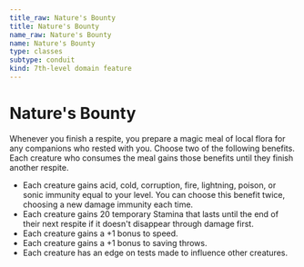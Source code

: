 ```yaml
---
title_raw: Nature's Bounty
title: Nature's Bounty
name_raw: Nature's Bounty
name: Nature's Bounty
type: classes
subtype: conduit
kind: 7th-level domain feature
---
```


# Nature's Bounty

Whenever you finish a respite, you prepare a magic meal of local flora for any companions who rested with you. Choose two of the following benefits. Each creature who consumes the meal gains those benefits until they finish another respite.

- Each creature gains acid, cold, corruption, fire, lightning, poison, or sonic immunity equal to your level. You can choose this benefit twice, choosing a new damage immunity each time.
- Each creature gains 20 temporary Stamina that lasts until the end of their next respite if it doesn't disappear through damage first.
- Each creature gains a +1 bonus to speed.
- Each creature gains a +1 bonus to saving throws.
- Each creature has an edge on tests made to influence other creatures.
